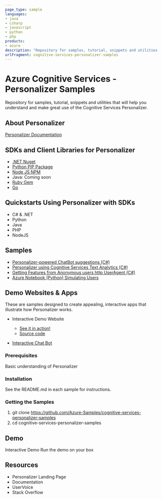 ```yaml
---
page_type: sample
languages:
- java
- csharp
- javascript
- python
- php
products:
- azure
description: "Repository for samples, tutorial, snippets and utilities that will help you understand and make great use of the Cognitive Services Personalizer."
urlFragment: cognitive-services-personalizer-samples
---
```


# Azure Cognitive Services - Personalizer Samples

Repository for samples, tutorial, snippets and utilities that will help you understand and make great use of the Cognitive Services Personalizer.

## About Personalizer

<!--[Personalizer on Azure](TBD) -->

[Personalizer Documentation](https://docs.microsoft.com/en-us/azure/cognitive-services/personalizer)

<!-- [Personalizer launch blog post](TBD) -->

## SDKs and Client Libraries for Personalizer
* [.NET Nuget](https://www.nuget.org/packages/Microsoft.Azure.CognitiveServices.Personalizer/)
* [Python PIP Package](https://pypi.org/project/azure-cognitiveservices-personalizer/)
* [Node JS NPM](https://www.npmjs.com/package/@azure/cognitiveservices-personalizer/v/1.0.0)
* Java: Coming soon
* [Ruby Gem](https://rubygems.org/gems/azure_cognitiveservices_personalizer)
* [Go](https://github.com/Azure/azure-sdk-for-go/tree/master/services/preview/personalizer/v1.0/personalizer)

## Quickstarts Using Personalizer with SDKs
* C# & .NET
* Python
* Java
* PHP
* NodeJS

## Samples

* [Personalizer-powered ChatBot suggestions (C#)](/samples/ChatbotExample)
* [Personalizer using Cognitive Services Text Analytics (C#)](/samples/CrawlFeaturizer)
* [Getting Features from Anonymous users http UserAgent (C#)](/samples/HttpRequestFeatures)
* [Azure Notebook (Python) Simulating Users](/samples/azurenotebook)


## Demo Websites & Apps
These are samples designed to create appealing, interactive apps that illustrate how Personalizer works.

* Interactive Demo Website
    * [See it in action!](https://personalizerdevdemo.azurewebsites.net/)
    * [Source code](https://personalizationdemo.azurewebsites.net/)

* [Interactive Chat Bot](/demos/techfest-demo-master)


### Prerequisites

Basic understanding of Personalizer

### Installation

See the README.md in each sample for instructions.

### Getting the Samples


1. git clone https://github.com/Azure-Samples/cognitive-services-personalizer-samples
2. cd cognitive-services-personalizer-samples


## Demo

Interactive Demo
Run the demo on your box

## Resources

- Personalizer Landing Page
- Documentation
- UserVoice
- Stack Overflow
